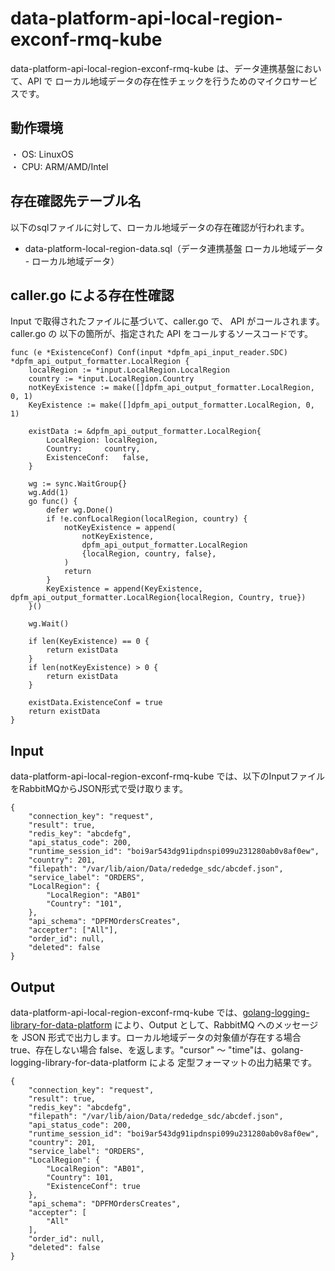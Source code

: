 # data-platform-api-local-region-exconf-rmq-kube
data-platform-api-local-region-exconf-rmq-kube は、データ連携基盤において、API で ローカル地域データの存在性チェックを行うためのマイクロサービスです。

## 動作環境
・ OS: LinuxOS  
・ CPU: ARM/AMD/Intel  

## 存在確認先テーブル名
以下のsqlファイルに対して、ローカル地域データの存在確認が行われます。

* data-platform-local-region-data.sql（データ連携基盤 ローカル地域データ - ローカル地域データ）

## caller.go による存在性確認
Input で取得されたファイルに基づいて、caller.go で、 API がコールされます。
caller.go の 以下の箇所が、指定された API をコールするソースコードです。

```
func (e *ExistenceConf) Conf(input *dpfm_api_input_reader.SDC) *dpfm_api_output_formatter.LocalRegion {
	localRegion := *input.LocalRegion.LocalRegion
	country := *input.LocalRegion.Country
	notKeyExistence := make([]dpfm_api_output_formatter.LocalRegion, 0, 1)
	KeyExistence := make([]dpfm_api_output_formatter.LocalRegion, 0, 1)

	existData := &dpfm_api_output_formatter.LocalRegion{
		LocalRegion: localRegion,
		Country:     country,
		ExistenceConf:   false,
	}

	wg := sync.WaitGroup{}
	wg.Add(1)
	go func() {
		defer wg.Done()
		if !e.confLocalRegion(localRegion, country) {
			notKeyExistence = append(
				notKeyExistence,
				dpfm_api_output_formatter.LocalRegion
				{localRegion, country, false},
			)
			return
		}
		KeyExistence = append(KeyExistence, dpfm_api_output_formatter.LocalRegion{localRegion, Country, true})
	}()

	wg.Wait()

	if len(KeyExistence) == 0 {
		return existData
	}
	if len(notKeyExistence) > 0 {
		return existData
	}

	existData.ExistenceConf = true
	return existData
}
```

## Input
data-platform-api-local-region-exconf-rmq-kube では、以下のInputファイルをRabbitMQからJSON形式で受け取ります。  

```
{
	"connection_key": "request",
	"result": true,
	"redis_key": "abcdefg",
	"api_status_code": 200,
	"runtime_session_id": "boi9ar543dg91ipdnspi099u231280ab0v8af0ew",
	"country": 201,
	"filepath": "/var/lib/aion/Data/rededge_sdc/abcdef.json",
	"service_label": "ORDERS",
	"LocalRegion": {
		"LocalRegion": "AB01"
		"Country": "101",
	},
	"api_schema": "DPFMOrdersCreates",
	"accepter": ["All"],
	"order_id": null,
	"deleted": false
}

```

## Output
data-platform-api-local-region-exconf-rmq-kube では、[golang-logging-library-for-data-platform](https://github.com/latonaio/golang-logging-library-for-data-platform) により、Output として、RabbitMQ へのメッセージを JSON 形式で出力します。ローカル地域データの対象値が存在する場合 true、存在しない場合 false、を返します。"cursor" ～ "time"は、golang-logging-library-for-data-platform による 定型フォーマットの出力結果です。

```
{
	"connection_key": "request",
	"result": true,
	"redis_key": "abcdefg",
	"filepath": "/var/lib/aion/Data/rededge_sdc/abcdef.json",
	"api_status_code": 200,
	"runtime_session_id": "boi9ar543dg91ipdnspi099u231280ab0v8af0ew",
	"country": 201,
	"service_label": "ORDERS",
	"LocalRegion": {
		"LocalRegion": "AB01",
		"Country": 101,
		"ExistenceConf": true
	},
	"api_schema": "DPFMOrdersCreates",
	"accepter": [
		"All"
	],
	"order_id": null,
	"deleted": false
}
```